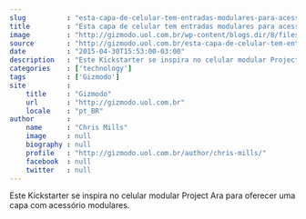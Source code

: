 ```yaml
---
slug          : "esta-capa-de-celular-tem-entradas-modulares-para-acessorios-que-voce-nem-sabia-que-precisava"
title         : "Esta capa de celular tem entradas modulares para acessórios que você nem sabia que precisava"
image         : "http://gizmodo.uol.com.br/wp-content/blogs.dir/8/files/2015/04/xtmadg7muztkbojzxhig-e1430420554806.jpg"
source        : "http://gizmodo.uol.com.br/esta-capa-de-celular-tem-entradas-modulares-para-acessorios-que-voce-nem-sabia-que-precisava/"
date          : "2015-04-30T15:53:00-03:00"
description   : "Este Kickstarter se inspira no celular modular Project Ara para oferecer uma capa com acessório modulares."
categories    : ['technology']
tags          : ['Gizmodo']
site          :
    title     : "Gizmodo"
    url       : "http://gizmodo.uol.com.br"
    locale    : "pt_BR"
author        :
    name      : "Chris Mills"
    image     : null
    biography : null
    profile   : "http://gizmodo.uol.com.br/author/chris-mills/"
    facebook  : null
    twitter   : null
---
```


Este Kickstarter se inspira no celular modular Project Ara para oferecer uma capa com acessório modulares.
